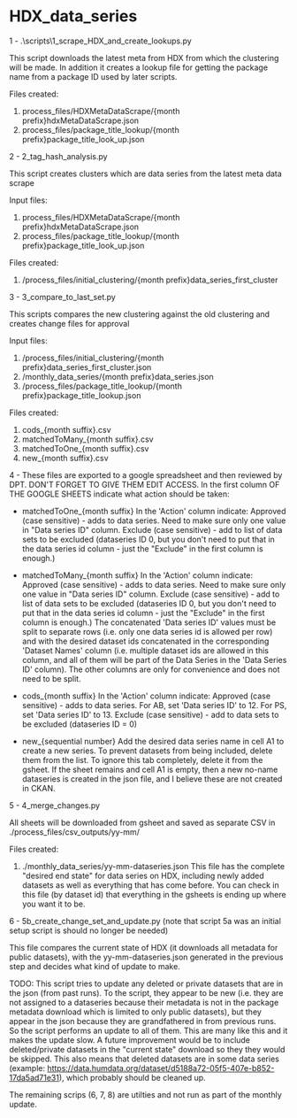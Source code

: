 # HDX_data_series

1 - .\scripts\1_scrape_HDX_and_create_lookups.py

This script downloads the latest meta from HDX from which the clustering will be made. In addition it creates a lookup file for getting the package name from a package ID used by later scripts.

Files created:

1. process_files/HDXMetaDataScrape/{month prefix}hdxMetaDataScrape.json
2. process_files/package_title_lookup/{month prefix}package_title_look_up.json

2 - 2_tag_hash_analysis.py

This script creates clusters which are data series from the latest meta data scrape

Input files:
1. process_files/HDXMetaDataScrape/{month prefix}hdxMetaDataScrape.json
2. process_files/package_title_lookup/{month prefix}package_title_look_up.json

Files created:
1. /process_files/initial_clustering/{month prefix}data_series_first_cluster

3 - 3_compare_to_last_set.py

This scripts compares the new clustering against the old clustering and creates change files for approval

Input files:
1. /process_files/initial_clustering/{month prefix}data_series_first_cluster.json
2. /monthly_data_series/{month prefix}data_series.json
3. /process_files/package_title_lookup/{month prefix}package_title_lookup.json

Files created:
1. cods_{month suffix}.csv
2. matchedToMany_{month suffix}.csv
3. matchedToOne_{month suffix}.csv
4. new_{month suffix}.csv

4 - These files are exported to a google spreadsheet and then reviewed by DPT. DON'T FORGET TO GIVE THEM EDIT ACCESS. In the first column OF THE GOOGLE SHEETS indicate what action should be taken:

- matchedToOne_{month suffix}
In the 'Action' column indicate:
Approved (case sensitive) - adds to data series. Need to make sure only one value in "Data series ID" column.
Exclude (case sensitive) - add to list of data sets to be excluded (dataseries ID 0, but you don't need to put that in the data series id column - just the "Exclude" in the first column is enough.)

- matchedToMany_{month suffix}
In the 'Action' column indicate:
Approved (case sensitive) - adds to data series. Need to make sure only one value in "Data series ID" column.
Exclude (case sensitive) - add to list of data sets to be excluded (dataseries ID 0, but you don't need to put that in the data series id column - just the "Exclude" in the first column is enough.)
The concatenated 'Data series ID' values must be split to separate rows (i.e. only one data series id is allowed per row) and with the desired dataset ids concatenated in the corresponding 'Dataset Names' column (i.e. multiple dataset ids are allowed in this column, and all of them will be part of the Data Series in the 'Data Series ID' column). The other columns are only for convenience and does not need to be split.

- cods_{month suffix}
In the 'Action' column indicate:
Approved (case sensitive) - adds to data series. For AB, set 'Data series ID' to 12. For PS, set 'Data series ID' to 13.
Exclude (case sensitive) - add to data sets to be excluded (dataseries ID = 0)

- new_{sequential number}
Add the desired data series name in cell A1 to create a new series. 
To prevent datasets from being included, delete them from the list.
To ignore this tab completely, delete it from the gsheet. If the sheet remains and cell A1 is empty, then a new no-name dataseries is created in the json file, and I believe these are not created in CKAN.

5 - 4_merge_changes.py

All sheets will be downloaded from gsheet and saved as separate CSV in ./process_files/csv_outputs/yy-mm/  

Files created:
1. ./monthly_data_series/yy-mm-dataseries.json
This file has the complete "desired end state" for data series on HDX, including newly added datasets as well as everything that has come before. You can check in this file (by dataset id) that everything in the gsheets is ending up where you want it to be.

6 - 5b_create_change_set_and_update.py (note that script 5a was an initial setup script is should no longer be needed)

This file compares the current state of HDX (it downloads all metadata for public datasets), with the yy-mm-dataseries.json generated in the previous step and decides what kind of update to make. 

TODO: This script tries to update any deleted or private datasets that are in the json (from past runs). To the script, they appear to be new (i.e. they are not assigned to a dataseries because their metadata is not in the package metadata download which is limited to only public datasets), but they appear in the json because they are grandfathered in from previous runs. So the script performs an update to all of them. This are many like this and it makes the update slow. A future improvement would be to include deleted/private datasets in the "current state" download so they they would be skipped. This also means that deleted datasets are in some data series (example: https://data.humdata.org/dataset/d5188a72-05f5-407e-b852-17da5ad71e31), which probably should be cleaned up.


The remaining scrips (6, 7, 8) are utilties and not run as part of the monthly update.
